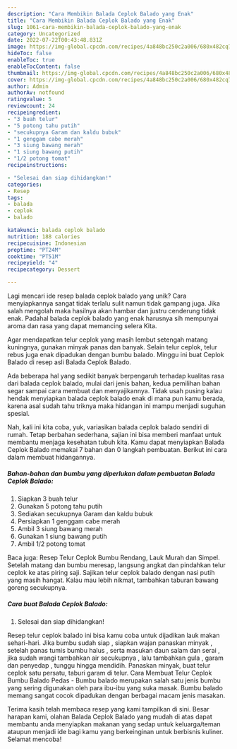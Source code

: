 ```yaml
---
description: "Cara Membikin Balada Ceplok Balado yang Enak"
title: "Cara Membikin Balada Ceplok Balado yang Enak"
slug: 1061-cara-membikin-balada-ceplok-balado-yang-enak
category: Uncategorized
date: 2022-07-22T00:43:48.831Z
image: https://img-global.cpcdn.com/recipes/4a848bc250c2a006/680x482cq70/balada-ceplok-balado-foto-resep-utama.jpg
hideToc: false
enableToc: true
enableTocContent: false
thumbnail: https://img-global.cpcdn.com/recipes/4a848bc250c2a006/680x482cq70/balada-ceplok-balado-foto-resep-utama.jpg
cover: https://img-global.cpcdn.com/recipes/4a848bc250c2a006/680x482cq70/balada-ceplok-balado-foto-resep-utama.jpg
author: Admin
authorAv: notfound
ratingvalue: 5
reviewcount: 24
recipeingredient:
- "3 buah telur"
- "5 potong tahu putih"
- "secukupnya Garam dan kaldu bubuk"
- "1 genggam cabe merah"
- "3 siung bawang merah"
- "1 siung bawang putih"
- "1/2 potong tomat"
recipeinstructions:

- "Selesai dan siap dihidangkan!"
categories:
- Resep
tags:
- balada
- ceplok
- balado

katakunci: balada ceplok balado 
nutrition: 188 calories
recipecuisine: Indonesian
preptime: "PT24M"
cooktime: "PT51M"
recipeyield: "4"
recipecategory: Dessert

---
```





Lagi mencari ide resep balada ceplok balado yang unik? Cara menyiapkannya sangat tidak terlalu sulit namun tidak gampang juga. Jika salah mengolah maka hasilnya akan hambar dan justru cenderung tidak enak. Padahal balada ceplok balado yang enak harusnya sih mempunyai aroma dan rasa yang dapat memancing selera Kita.





Agar mendapatkan telur ceplok yang masih lembut setengah matang kuningnya, gunakan minyak panas dan banyak. Selain telur ceplok, telur rebus juga enak dipadukan dengan bumbu balado. Minggu ini buat Ceplok Balado di resep asli Balada Ceplok Balado.

Ada beberapa hal yang sedikit banyak berpengaruh terhadap kualitas rasa dari balada ceplok balado, mulai dari jenis bahan, kedua pemilihan bahan segar sampai cara membuat dan menyajikannya. Tidak usah pusing kalau hendak menyiapkan balada ceplok balado enak di mana pun kamu berada, karena asal sudah tahu triknya maka hidangan ini mampu menjadi suguhan spesial.






Nah, kali ini kita coba, yuk, variasikan balada ceplok balado sendiri di rumah. Tetap berbahan sederhana, sajian ini bisa memberi manfaat untuk membantu menjaga kesehatan tubuh kita. Kamu dapat menyiapkan Balada Ceplok Balado memakai 7 bahan dan 0 langkah pembuatan. Berikut ini cara dalam membuat hidangannya.

<!--inarticleads1-->

##### Bahan-bahan dan bumbu yang diperlukan dalam pembuatan Balada Ceplok Balado:

1. Siapkan 3 buah telur
1. Gunakan 5 potong tahu putih
1. Sediakan secukupnya Garam dan kaldu bubuk
1. Persiapkan 1 genggam cabe merah
1. Ambil 3 siung bawang merah
1. Gunakan 1 siung bawang putih
1. Ambil 1/2 potong tomat


Baca juga: Resep Telur Ceplok Bumbu Rendang, Lauk Murah dan Simpel. Setelah matang dan bumbu meresap, langsung angkat dan pindahkan telur ceplok ke atas piring saji. Sajikan telur ceplok balado dengan nasi putih yang masih hangat. Kalau mau lebih nikmat, tambahkan taburan bawang goreng secukupnya. 

<!--inarticleads2-->

##### Cara buat Balada Ceplok Balado:


1. Selesai dan siap dihidangkan!

Resep telur ceplok balado ini bisa kamu coba untuk dijadikan lauk makan sehari-hari. Jika bumbu sudah siap , siapkan wajan panaskan minyak , setelah panas tumis bumbu halus , serta masukan daun salam dan serai , jika sudah wangi tambahkan air secukupnya , lalu tambahkan gula , garam dan penyedap , tunggu hingga mendidih. Panaskan minyak, buat telur ceplok satu persatu, taburi garam di telur. Cara Membuat Telur Ceplok Bumbu Balado Pedas - Bumbu balado merupakan salah satu jenis bumbu yang sering digunakan oleh para ibu-ibu yang suka masak. Bumbu balado memang sangat cocok dipadukan dengan berbagai macam jenis masakan. 

Terima kasih telah membaca resep yang kami tampilkan di sini. Besar harapan kami, olahan Balada Ceplok Balado yang mudah di atas dapat membantu anda menyiapkan makanan yang sedap untuk keluarga/teman ataupun menjadi ide bagi kamu yang berkeinginan untuk berbisnis kuliner. Selamat mencoba!
